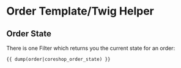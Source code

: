 # Order Template/Twig Helper

## Order State

There is one Filter which returns you the current state for an order:

```twig
{{ dump(order|coreshop_order_state) }}
```
